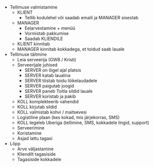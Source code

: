 * Tellimuse valmistamine
    * KLIENT
        * Tellib kodulehel või saadab emaili ja MANAGER sisestab
    * MANAGER
        * Eelarvestamine + menüü
        * Vormistab pakkumise
        * Saadab KLIENDILE
    * KLIENT kinnitab
    * MANAGER kinnitab kokkadega, et toidud saab lauale
* Tellimuse täitmine
    * Leia serveerija (GWB / Kristi)
    * Serveerijale juhised
        * SERVER on õigel ajal platsis
        * SERVER katab laualina
        * SERVER tõstab toidu lõikelaudadele
        * SERVER paigutab joogid
        * SERVER paneb Toitla sildid lauale
        * SERVER koristab ja pakib
    * KOLL komplekteerib vahendid
    * KOLL kirjutab sildid
    * KOLL valmistab kohvi / maitsevesi
    * Logistiline plaan (kes kokad, mis järjekorras, SMS)
    * KOLL tegeleb Uberiga (tellimine, SMS, kokkadele lingid, support)
    * Serveerimine
    * Koristamine
    * Asjad lattu tagasi
* Lõpp
    * Arve väljastamine
    * Kliendilt tagasiside
    * Tagasiside kokkadele
